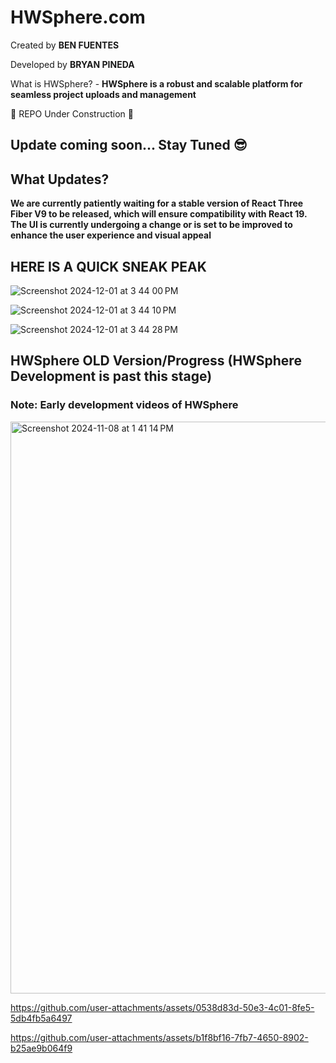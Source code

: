 #  HWSphere.com

  Created by **BEN FUENTES**

  Developed by **BRYAN PINEDA**


  What is HWSphere?
    - **HWSphere is a robust and scalable platform for seamless project uploads and management** 





🚧 REPO Under Construction 🚧



## Update coming soon... Stay Tuned 😎 

## What Updates?

  **We are currently patiently waiting for a stable version of React Three Fiber V9 to be released, which will ensure compatibility with React 19.**
  **The UI is currently undergoing a change or is set to be improved to enhance the user experience and visual appeal**

  
  
  


## HERE IS A QUICK SNEAK PEAK
![Screenshot 2024-12-01 at 3 44 00 PM](https://github.com/user-attachments/assets/847dc3d1-bd0e-4163-b15b-f189bcb8c7e0)

![Screenshot 2024-12-01 at 3 44 10 PM](https://github.com/user-attachments/assets/dc0ff14f-e3c4-492e-a457-ed662924f0da)

![Screenshot 2024-12-01 at 3 44 28 PM](https://github.com/user-attachments/assets/0fb1c13c-3222-4b48-9340-b033fd2447ed)


## HWSphere OLD Version/Progress (HWSphere Development is past this stage)

### Note: Early development videos of HWSphere


<img width="915" alt="Screenshot 2024-11-08 at 1 41 14 PM" src="https://github.com/user-attachments/assets/0df3fbf5-225f-4e91-baf1-18f1785c1794" />


https://github.com/user-attachments/assets/0538d83d-50e3-4c01-8fe5-5db4fb5a6497



https://github.com/user-attachments/assets/b1f8bf16-7fb7-4650-8902-b25ae9b064f9

